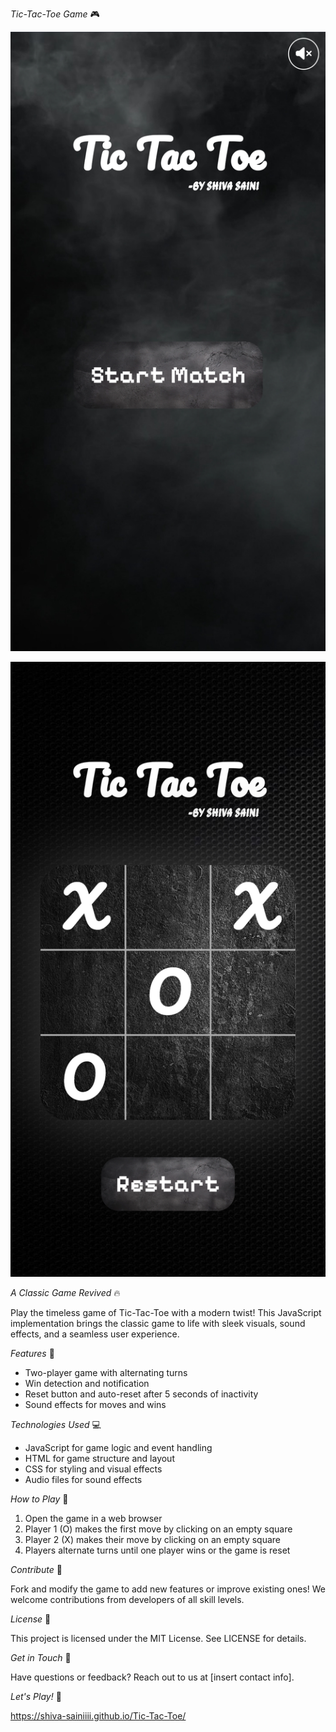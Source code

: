 
*Tic-Tac-Toe Game* 🎮


![Game LayOut](ss1.jpg)

![Game LayOut](ss2.jpg)

*A Classic Game Revived* 🔥

Play the timeless game of Tic-Tac-Toe with a modern twist! This JavaScript implementation brings the classic game to life with sleek visuals, sound effects, and a seamless user experience.

*Features* 🎯

- Two-player game with alternating turns
- Win detection and notification
- Reset button and auto-reset after 5 seconds of inactivity
- Sound effects for moves and wins

*Technologies Used* 💻

- JavaScript for game logic and event handling
- HTML for game structure and layout
- CSS for styling and visual effects
- Audio files for sound effects

*How to Play* 🤔

1. Open the game in a web browser
2. Player 1 (O) makes the first move by clicking on an empty square
3. Player 2 (X) makes their move by clicking on an empty square
4. Players alternate turns until one player wins or the game is reset

*Contribute* 🤝

Fork and modify the game to add new features or improve existing ones! We welcome contributions from developers of all skill levels.

*License* 📝

This project is licensed under the MIT License. See LICENSE for details.

*Get in Touch* 📲

Have questions or feedback? Reach out to us at [insert contact info].

*Let's Play!* 🎉

https://shiva-sainiiii.github.io/Tic-Tac-Toe/
